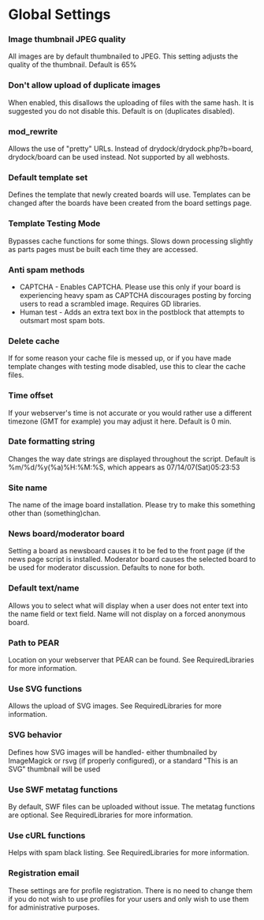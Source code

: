 # Global Settings #

### Image thumbnail JPEG quality ###
All images are by default thumbnailed to JPEG.  This setting adjusts the quality of the thumbnail.  Default is 65%

### Don't allow upload of duplicate images ###
When enabled, this disallows the uploading of files with the same hash.  It is suggested you do not disable this.  Default is on (duplicates disabled).

### mod\_rewrite ###
Allows the use of "pretty" URLs.  Instead of drydock/drydock.php?b=board, drydock/board can be used instead.  Not supported by all webhosts.

### Default template set ###
Defines the template that newly created boards will use.  Templates can be changed after the boards have been created from the board settings page.

### Template Testing Mode ###
Bypasses cache functions for some things.  Slows down processing slightly as parts pages must be built each time they are accessed.

### Anti spam methods ###
  * CAPTCHA - Enables CAPTCHA.  Please use this only if your board is experiencing heavy spam as CAPTCHA discourages posting by forcing users to read a scrambled image.  Requires GD libraries.
  * Human test - Adds an extra text box in the postblock that attempts to outsmart most spam bots.

### Delete cache ###
If for some reason your cache file is messed up, or if you have made template changes with testing mode disabled, use this to clear the cache files.

### Time offset ###
If your webserver's time is not accurate or you would rather use a different timezone (GMT for example) you may adjust it here.  Default is 0 min.

### Date formatting string ###
Changes the way date strings are displayed throughout the script.  Default is %m/%d/%y(%a)%H:%M:%S, which appears as 07/14/07(Sat)05:23:53

### Site name ###
The name of the image board installation.  Please try to make this something other than (something)chan.

### News board/moderator board ###
Setting a board as newsboard causes it to be fed to the front page (if the news page script is installed.  Moderator board causes the selected board to be used for moderator discussion.  Defaults to none for both.

### Default text/name ###
Allows you to select what will display when a user does not enter text into the name field or text field.  Name will not display on a forced anonymous board.

### Path to PEAR ###
Location on your webserver that PEAR can be found.  See RequiredLibraries for more information.

### Use SVG functions ###
Allows the upload of SVG images.  See RequiredLibraries for more information.

### SVG behavior ###
Defines how SVG images will be handled- either thumbnailed by ImageMagick or rsvg (if properly configured), or a standard "This is an SVG" thumbnail will be used

### Use SWF metatag functions ###
By default, SWF files can be uploaded without issue.  The metatag functions are optional.  See RequiredLibraries for more information.

### Use cURL functions ###
Helps with spam black listing.  See RequiredLibraries for more information.

### Registration email ###
These settings are for profile registration.  There is no need to change them if you do not wish to use profiles for your users and only wish to use them for administrative purposes.